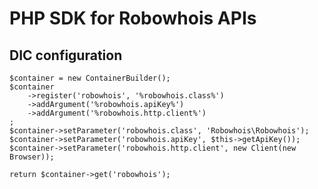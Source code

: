 # PHP SDK for Robowhois APIs

## DIC configuration

    $container = new ContainerBuilder();
    $container
        ->register('robowhois', '%robowhois.class%')
        ->addArgument('%robowhois.apiKey%')
        ->addArgument('%robowhois.http.client%')
    ;
    $container->setParameter('robowhois.class', 'Robowhois\Robowhois');
    $container->setParameter('robowhois.apiKey', $this->getApiKey());
    $container->setParameter('robowhois.http.client', new Client(new Browser));

    return $container->get('robowhois');
